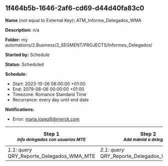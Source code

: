 ## 1f464b5b-1646-2af6-cd69-d44d40fa83c0

**Name** (not equal to External Key)**:** ATM_Informe_Delegados_WMA

**Description:** n/a

**Folder:** my automations/2.Business/2_SEGMENT/PROJECTS/Informes_Delegados/

**Started by:** Schedule

**Status:** Scheduled

**Schedule:**

* Start: 2023-10-26 08:00:00 +01:00
* End: 2079-06-06 00:00:00 +01:00
* Timezone: Romance Standard Time
* Recurrance: every day until end date

**Notifications:**

* Error: maria.lopez6@merck.com

| Step 1<br>_<small>Info delegados con usuarios MTE</small>_ | Step 2<br>_<small>Add mdmid a delegados</small>_ | Step 3<br>_<small>Cruza info usuarios, delegados y click + open en las NLs</small>_ |
| --- | --- | --- |
| _1.1: query_<br>QRY_Reporte_Delegados_WMA_MTE | _2.1: query_<br>QRY_Reporte_Delegados_WMA_MTE_02 | _3.1: query_<br>QRY_Users_MTE_WMA_Report |
